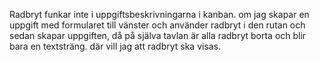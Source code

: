 Radbryt funkar inte i uppgiftsbeskrivningarna i kanban. om jag skapar en uppgift med formularet till vänster och använder radbryt i den rutan och sedan skapar uppgiften, då på själva tavlan är alla radbryt borta och blir bara en textsträng. där vill jag att radbryt ska visas.
